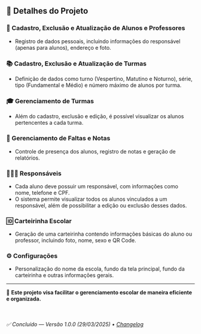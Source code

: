 <h2>📌 Detalhes do Projeto</h2>

<h3>🏫 Cadastro, Exclusão e Atualização de Alunos e Professores</h3>
<ul>
    <li>Registro de dados pessoais, incluindo informações do responsável (apenas para alunos), endereço e foto.</li>
</ul>

<h3>📚 Cadastro, Exclusão e Atualização de Turmas</h3>
<ul>
    <li>Definição de dados como turno (Vespertino, Matutino e Noturno), série, tipo (Fundamental e Médio) e número máximo de alunos por turma.</li>
</ul>

<h3>🎓 Gerenciamento de Turmas</h3>
<ul>
    <li>Além do cadastro, exclusão e edição, é possível visualizar os alunos pertencentes a cada turma.</li>
</ul>

<h3>📝 Gerenciamento de Faltas e Notas</h3>
<ul>
    <li>Controle de presença dos alunos, registro de notas e geração de relatórios.</li>
</ul>

<h3>👨‍👩‍👦 Responsáveis</h3>
<ul>
    <li>Cada aluno deve possuir um responsável, com informações como nome, telefone e CPF.</li>
    <li>O sistema permite visualizar todos os alunos vinculados a um responsável, além de possibilitar a edição ou exclusão desses dados.</li>
</ul>

<h3>🆔 Carteirinha Escolar</h3>
<ul>
    <li>Geração de uma carteirinha contendo informações básicas do aluno ou professor, incluindo foto, nome, sexo e QR Code.</li>
</ul>

<h3>⚙️ Configurações</h3>
<ul>
    <li>Personalização do nome da escola, fundo da tela principal, fundo da carteirinha e outras informações gerais.</li>
</ul>

<hr>
<p>📌 <strong>Este projeto visa facilitar o gerenciamento escolar de maneira eficiente e organizada.</strong></p>

<br>
<h6>✅ Concluído — Versão 1.0.0 (29/03/2025) • <a href="changelog.txt">Changelog</a></h6>
